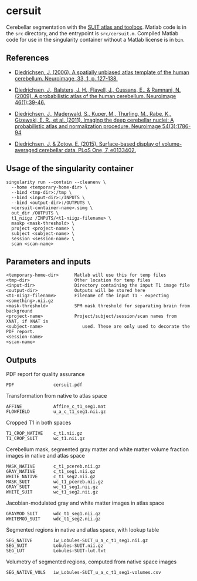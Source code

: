 # cersuit

Cerebellar segmentation with the [SUIT atlas and toolbox](http://diedrichsenlab.org/imaging/suit.htm). Matlab code is in the `src` directory, and the entrypoint is `src/cersuit.m`. Compiled Matlab code for use in the singularity container without a Matlab license is in `bin`.


## References

- [Diedrichsen, J. (2006). A spatially unbiased atlas template of the human cerebellum. Neuroimage, 33, 1, p. 127-138.](https://doi.org/10.1016/j.neuroimage.2006.05.056)

- [Diedrichsen, J., Balsters, J. H., Flavell, J., Cussans, E., & Ramnani, N. (2009). A probabilistic atlas of the human cerebellum. Neuroimage 46(1):39-46.](https://doi.org/10.1016/j.neuroimage.2009.01.045)

- [Diedrichsen, J., Maderwald, S., Kuper, M., Thurling, M., Rabe, K., Gizewski, E. R., et al. (2011). Imaging the deep cerebellar nuclei: A probabilistic atlas and normalization procedure. Neuroimage 54(3):1786-94](https://doi.org/10.1016/j.neuroimage.2010.10.035)

- [Diedrichsen, J. & Zotow, E. (2015). Surface-based display of volume-averaged cerebellar data. PLoS One, 7, e0133402.](https://doi.org/10.1371/journal.pone.0133402)


## Usage of the singularity container

    singularity run --contain --cleanenv \
      --home <temporary-home-dir> \
      --bind <tmp-dir>:/tmp \
      --bind <input-dir>:/INPUTS \
      --bind <output-dir>:/OUTPUTS \
      <cersuit-container-name>.simg \
      out_dir /OUTPUTS \
      t1_niigz /INPUTS/<t1-niigz-filename> \
      maskp <mask-threshold> \
      project <project-name> \
      subject <subject-name> \
      session <session-name> \
      scan <scan-name>


## Parameters and inputs

    <temporary-home-dir>      Matlab will use this for temp files
    <tmp-dir>                 Other location for temp files          
    <input-dir>               Directory containing the input T1 image file
    <output-dir>              Outputs will be stored here
    <t1-niigz-filename>       Filename of the input T1 - expecting <something>.nii.gz
    <mask-threshold>          SPM mask threshold for separating brain from background
    <project-name>            Project/subject/session/scan names from XNAT, if XNAT is
    <subject-name>               used. These are only used to decorate the PDF report.
    <session-name>    
	<scan-name>


## Outputs

PDF report for quality assurance

    PDF               cersuit.pdf

Transformation from native to atlas space

    AFFINE            Affine_c_t1_seg1.mat
    FLOWFIELD         u_a_c_t1_seg1.nii.gz

Cropped T1 in both spaces

    T1_CROP_NATIVE    c_t1.nii.gz
    T1_CROP_SUIT      wc_t1.nii.gz

Cerebellum mask, segmented gray matter and white matter volume fraction images in native and atlas space

    MASK_NATIVE       c_t1_pcereb.nii.gz
    GRAY_NATIVE       c_t1_seg1.nii.gz
    WHITE_NATIVE      c_t1_seg2.nii.gz
    MASK_SUIT         wc_t1_pcereb.nii.gz
    GRAY_SUIT         wc_t1_seg1.nii.gz
    WHITE_SUIT        wc_t1_seg2.nii.gz

Jacobian-modulated gray and white matter images in atlas space

    GRAYMOD_SUIT      wdc_t1_seg1.nii.gz
    WHITEMOD_SUIT     wdc_t1_seg2.nii.gz

Segmented regions in native and atlas space, with lookup table

    SEG_NATIVE        iw_Lobules-SUIT_u_a_c_t1_seg1.nii.gz
    SEG_SUIT          Lobules-SUIT.nii.gz
    SEG_LUT           Lobules-SUIT-lut.txt

Volumetry of segmented regions, computed from native space images

    SEG_NATIVE_VOLS   iw_Lobules-SUIT_u_a_c_t1_seg1-volumes.csv

